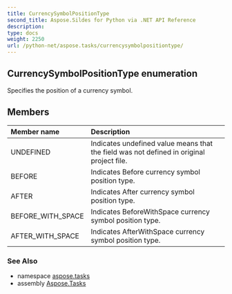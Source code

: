 ```yaml
---
title: CurrencySymbolPositionType
second_title: Aspose.Sildes for Python via .NET API Reference
description: 
type: docs
weight: 2250
url: /python-net/aspose.tasks/currencysymbolpositiontype/
---
```


## CurrencySymbolPositionType enumeration

Specifies the position of a currency symbol.

## Members
| Member name | Description |
| :- | :- |
|UNDEFINED|Indicates undefined value means that the field was not defined in original project file.|
|BEFORE|Indicates Before currency symbol position type.|
|AFTER|Indicates After currency symbol position type.|
|BEFORE_WITH_SPACE|Indicates BeforeWithSpace currency symbol position type.|
|AFTER_WITH_SPACE|Indicates AfterWithSpace currency symbol position type.|

### See Also

* namespace [aspose.tasks](/python-net/aspose.tasks/)
* assembly [Aspose.Tasks](/tasks/python-net/)


